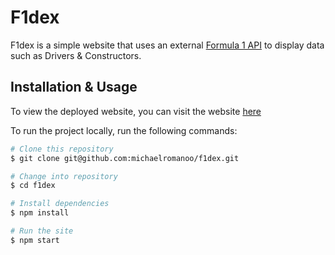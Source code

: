 # F1dex

F1dex is a simple website that uses an external [Formula 1 API](http://ergast.com/mrd/) to display data such as Drivers & Constructors.

## Installation & Usage

To view the deployed website, you can visit the website [here](https://f1dex.vercel.app/)

To run the project locally, run the following commands:

```bash
# Clone this repository
$ git clone git@github.com:michaelromanoo/f1dex.git

# Change into repository
$ cd f1dex

# Install dependencies
$ npm install

# Run the site
$ npm start
```
